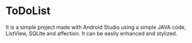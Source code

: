 # ToDoList
It is a simple project made with Android Studio using a simple JAVA code, ListView, SQLite and affection.
It can be easily enhanced and stylized.
